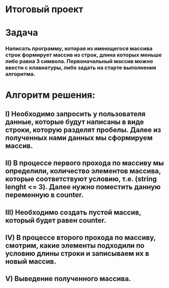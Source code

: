 # Итоговый проект

# Задача 

### Написать программу, которая из имеющегося массива строк формирует массив из строк, длина которых меньше либо равна 3 символа. Первоначальный массив можно ввести с клавиатуры, либо задать на старте выполнения алгоритма.

# Алгоритм решения:

## I) Необходимо запросить у пользователя данные, которые будут написаны в виде строки, которую разделят пробелы. Далее из полученных нами данных мы сформируем массив.
## II) В процессе первого прохода по массиву мы определили, количество элементов массива, которые соответствуют условию, т.е. (string lenght <= 3). Далее нужно поместить данную переменную в counter.
## III) Необходимо создать пустой массив, который будет равен counter.
## IV) В процессе второго прохода по массиву, смотрим, какие элементы подходили по условию длины строки и записываем их в новый массив.
## V) Выведение полученного массива.